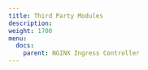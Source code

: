 ```yaml
---
title: Third Party Modules
description: 
weight: 1700
menu:
  docs:
    parent: NGINX Ingress Controller
---
```

